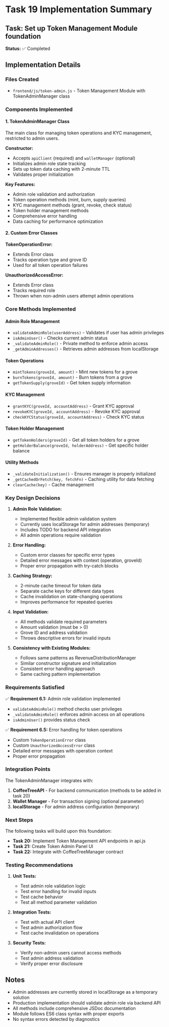# Task 19 Implementation Summary

## Task: Set up Token Management Module foundation

**Status:** ✅ Completed

## Implementation Details

### Files Created
- `frontend/js/token-admin.js` - Token Management Module with TokenAdminManager class

### Components Implemented

#### 1. TokenAdminManager Class
The main class for managing token operations and KYC management, restricted to admin users.

**Constructor:**
- Accepts `apiClient` (required) and `walletManager` (optional)
- Initializes admin role state tracking
- Sets up token data caching with 2-minute TTL
- Validates proper initialization

**Key Features:**
- Admin role validation and authorization
- Token operation methods (mint, burn, supply queries)
- KYC management methods (grant, revoke, check status)
- Token holder management methods
- Comprehensive error handling
- Data caching for performance optimization

#### 2. Custom Error Classes

**TokenOperationError:**
- Extends Error class
- Tracks operation type and grove ID
- Used for all token operation failures

**UnauthorizedAccessError:**
- Extends Error class
- Tracks required role
- Thrown when non-admin users attempt admin operations

### Core Methods Implemented

#### Admin Role Management
- `validateAdminRole(userAddress)` - Validates if user has admin privileges
- `isAdminUser()` - Checks current admin status
- `_validateAdminRole()` - Private method to enforce admin access
- `_getAdminAddresses()` - Retrieves admin addresses from localStorage

#### Token Operations
- `mintTokens(groveId, amount)` - Mint new tokens for a grove
- `burnTokens(groveId, amount)` - Burn tokens from a grove
- `getTokenSupply(groveId)` - Get token supply information

#### KYC Management
- `grantKYC(groveId, accountAddress)` - Grant KYC approval
- `revokeKYC(groveId, accountAddress)` - Revoke KYC approval
- `checkKYCStatus(groveId, accountAddress)` - Check KYC status

#### Token Holder Management
- `getTokenHolders(groveId)` - Get all token holders for a grove
- `getHolderBalance(groveId, holderAddress)` - Get specific holder balance

#### Utility Methods
- `_validateInitialization()` - Ensures manager is properly initialized
- `_getCachedOrFetch(key, fetchFn)` - Caching utility for data fetching
- `clearCache(key)` - Cache management

### Key Design Decisions

1. **Admin Role Validation:**
   - Implemented flexible admin validation system
   - Currently uses localStorage for admin addresses (temporary)
   - Includes TODO for backend API integration
   - All admin operations require validation

2. **Error Handling:**
   - Custom error classes for specific error types
   - Detailed error messages with context (operation, groveId)
   - Proper error propagation with try-catch blocks

3. **Caching Strategy:**
   - 2-minute cache timeout for token data
   - Separate cache keys for different data types
   - Cache invalidation on state-changing operations
   - Improves performance for repeated queries

4. **Input Validation:**
   - All methods validate required parameters
   - Amount validation (must be > 0)
   - Grove ID and address validation
   - Throws descriptive errors for invalid inputs

5. **Consistency with Existing Modules:**
   - Follows same patterns as RevenueDistributionManager
   - Similar constructor signature and initialization
   - Consistent error handling approach
   - Same caching pattern implementation

### Requirements Satisfied

✅ **Requirement 6.1:** Admin role validation implemented
- `validateAdminRole()` method checks user privileges
- `_validateAdminRole()` enforces admin access on all operations
- `isAdminUser()` provides status check

✅ **Requirement 6.5:** Error handling for token operations
- Custom `TokenOperationError` class
- Custom `UnauthorizedAccessError` class
- Detailed error messages with operation context
- Proper error propagation

### Integration Points

The TokenAdminManager integrates with:
1. **CoffeeTreeAPI** - For backend communication (methods to be added in task 20)
2. **Wallet Manager** - For transaction signing (optional parameter)
3. **localStorage** - For admin address configuration (temporary)

### Next Steps

The following tasks will build upon this foundation:
- **Task 20:** Implement Token Management API endpoints in api.js
- **Task 21:** Create Token Admin Panel UI
- **Task 22:** Integrate with CoffeeTreeManager contract

### Testing Recommendations

1. **Unit Tests:**
   - Test admin role validation logic
   - Test error handling for invalid inputs
   - Test cache behavior
   - Test all method parameter validation

2. **Integration Tests:**
   - Test with actual API client
   - Test admin authorization flow
   - Test cache invalidation on operations

3. **Security Tests:**
   - Verify non-admin users cannot access methods
   - Test admin address validation
   - Verify proper error disclosure

## Notes

- Admin addresses are currently stored in localStorage as a temporary solution
- Production implementation should validate admin role via backend API
- All methods include comprehensive JSDoc documentation
- Module follows ES6 class syntax with proper exports
- No syntax errors detected by diagnostics
